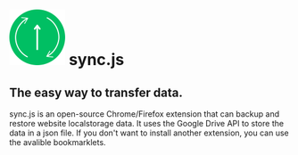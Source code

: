 # ![icon](icon.png) sync.js
## The easy way to transfer data.
sync.js is an open-source Chrome/Firefox extension that can backup and restore website localstorage data.
It uses the Google Drive API to store the data in a json file.
If you don't want to install another extension, you can use the avalible bookmarklets.
